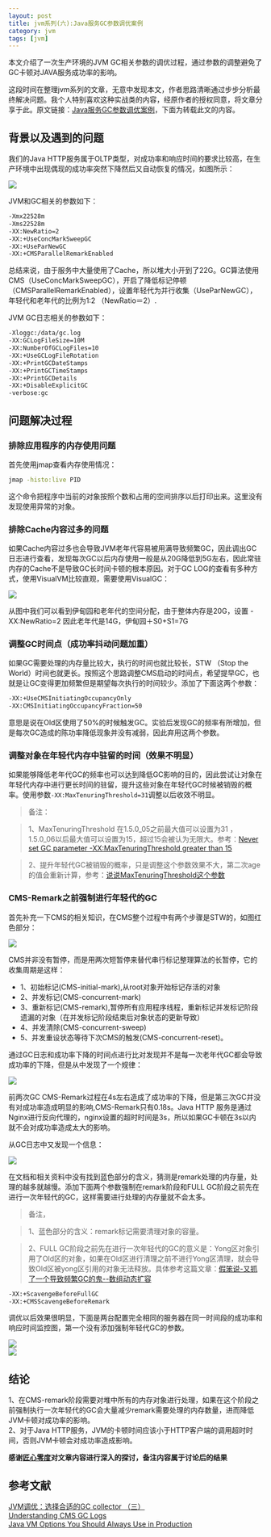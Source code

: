```yaml
---
layout: post
title: jvm系列(六):Java服务GC参数调优案例
category: jvm
tags: [jvm]
---
```


本文介绍了一次生产环境的JVM GC相关参数的调优过程，通过参数的调整避免了GC卡顿对JAVA服务成功率的影响。

这段时间在整理jvm系列的文章，无意中发现本文，作者思路清晰通过步步分析最终解决问题。我个人特别喜欢这种实战类的内容，经原作者的授权同意，将文章分享于此。原文链接：[Java服务GC参数调优案例](https://segmentfault.com/a/1190000005174819)，下面为转载此文的内容。

## 背景以及遇到的问题

我们的Java HTTP服务属于OLTP类型，对成功率和响应时间的要求比较高，在生产环境中出现偶现的成功率突然下降然后又自动恢复的情况，如图所示：

![](http://www.ityouknow.com/assets/images/2017/jvm/articlex.png)

JVM和GC相关的参数如下：

```  sh
-Xmx22528m
-Xms22528m
-XX:NewRatio=2
-XX:+UseConcMarkSweepGC
-XX:+UseParNewGC
-XX:+CMSParallelRemarkEnabled
```

总结来说，由于服务中大量使用了Cache，所以堆大小开到了22G。GC算法使用CMS（UseConcMarkSweepGC），开启了降低标记停顿（CMSParallelRemarkEnabled），设置年轻代为并行收集（UseParNewGC），年轻代和老年代的比例为1:2 （NewRatio＝2）.

JVM GC日志相关的参数如下：

```  sh
-Xloggc:/data/gc.log
-XX:GCLogFileSize=10M
-XX:NumberOfGCLogFiles=10
-XX:+UseGCLogFileRotation
-XX:+PrintGCDateStamps
-XX:+PrintGCTimeStamps
-XX:+PrintGCDetails
-XX:+DisableExplicitGC
-verbose:gc
```

## 问题解决过程

### 排除应用程序的内存使用问题

首先使用jmap查看内存使用情况：

```  sh
jmap -histo:live PID
```

这个命令把程序中当前的对象按照个数和占用的空间排序以后打印出来。这里没有发现使用异常的对象。

### 排除Cache内容过多的问题

如果Cache内容过多也会导致JVM老年代容易被用满导致频繁GC，因此调出GC日志进行查看，发现每次GC以后内存使用一般是从20G降低到5G左右，因此常驻内存的Cache不是导致GC长时间卡顿的根本原因。对于GC LOG的查看有多种方式，使用VisualVM比较直观，需要使用VisualGC：

![](http://www.ityouknow.com/assets/images/2017/jvm/articlex_VisualVM.png)

从图中我们可以看到伊甸园和老年代的空间分配，由于整体内存是20G，设置 -XX:NewRatio=2 因此老年代是14G，伊甸园＋S0+S1=7G

### 调整GC时间点（成功率抖动问题加重）

如果GC需要处理的内存量比较大，执行的时间也就比较长，STW （Stop the World）时间也就更长。按照这个思路调整CMS启动的时间点，希望提早GC，也就是让GC变得更加频繁但是期望每次执行的时间较少。添加了下面这两个参数：

```  sh
-XX:+UseCMSInitiatingOccupancyOnly
-XX:CMSInitiatingOccupancyFraction=50
```

意思是说在Old区使用了50%的时候触发GC。实验后发现GC的频率有所增加，但是每次GC造成的陈功率降低现象并没有减弱，因此弃用这两个参数。

### 调整对象在年轻代内存中驻留的时间（效果不明显）

如果能够降低老年代GC的频率也可以达到降低GC影响的目的，因此尝试让对象在年轻代内存中进行更长时间的驻留，提升这些对象在年轻代GC时候被销毁的概率。使用参数```-XX:MaxTenuringThreshold=31```调整以后收效不明显。

> 备注：

> 1、MaxTenuringThreshold 在1.5.0_05之前最大值可以设置为31 ，1.5.0_06以后最大值可以设置为15，超过15会被认为无限大。参考：[Never set GC parameter -XX:MaxTenuringThreshold greater than 15](https://sourcevirtues.com/2013/03/29/never-set-gc-parameter-maxtenuringthreshold-greater-than-15/)

> 2、提升年轻代GC被销毁的概率，只是调整这个参数效果不大，第二次age的值会重新计算，参考：[说说MaxTenuringThreshold这个参数](http://bluedavy.me/?p=70)

### CMS-Remark之前强制进行年轻代的GC

首先补充一下CMS的相关知识，在CMS整个过程中有两个步骤是STW的，如图红色部分：

![](http://www.ityouknow.com/assets/images/2017/jvm/articlex_cms.png)

CMS并非没有暂停，而是用两次短暂停来替代串行标记整理算法的长暂停，它的收集周期是这样：

- 1、初始标记(CMS-initial-mark),从root对象开始标记存活的对象
- 2、并发标记(CMS-concurrent-mark)
- 3、重新标记(CMS-remark),暂停所有应用程序线程，重新标记并发标记阶段遗漏的对象（在并发标记阶段结束后对象状态的更新导致）
- 4、并发清除(CMS-concurrent-sweep)
- 5、并发重设状态等待下次CMS的触发(CMS-concurrent-reset)。

通过GC日志和成功率下降的时间点进行比对发现并不是每一次老年代GC都会导致成功率的下降，但是从中发现了一个规律：

![](http://www.ityouknow.com/assets/images/2017/jvm/cms_gc1.png)

前两次GC CMS-Remark过程在4s左右造成了成功率的下降，但是第三次GC并没有对成功率造成明显的影响,CMS-Remark只有0.18s。Java HTTP 服务是通过Nginx进行反向代理的，nginx设置的超时时间是3s，所以如果GC卡顿在3s以内就不会对成功率造成太大的影响。

从GC日志中又发现一个信息：

![](http://www.ityouknow.com/assets/images/2017/jvm/cms_gc2.png)

在文档和相关资料中没有找到蓝色部分的含义，猜测是remark处理的内存量，处理的越多就越慢。添加下面两个参数强制在remark阶段和FULL GC阶段之前先在进行一次年轻代的GC，这样需要进行处理的内存量就不会太多。

> 备注，

> 1、蓝色部分的含义：remark标记需要清理对象的容量。

> 2、FULL GC阶段之前先在进行一次年轻代的GC的意义是：Yong区对象引用了Old区的对象，如果在Old区进行清理之前不进行Yong区清理，就会导致Old区被yong区引用的对象无法释放。具体参考这篇文章：[假笨说-又抓了一个导致频繁GC的鬼--数组动态扩容](http://mp.weixin.qq.com/s/HKdpmmvJKq45QZdV4Q2cYQ)

```  sh
-XX:+ScavengeBeforeFullGC 
-XX:+CMSScavengeBeforeRemark
```

调优以后效果很明显，下面是两台配置完全相同的服务器在同一时间段的成功率和响应时间监控图，第一个没有添加强制年轻代GC的参数。

![](http://www.ityouknow.com/assets/images/2017/jvm/end1.png)  
![](http://www.ityouknow.com/assets/images/2017/jvm/end2.png)

## 结论

1、在CMS-remark阶段需要对堆中所有的内存对象进行处理，如果在这个阶段之前强制执行一次年轻代的GC会大量减少remark需要处理的内存数量，进而降低JVM卡顿对成功率的影响。  
2、对于Java HTTP服务，JVM的卡顿时间应该小于HTTP客户端的调用超时时间，否则JVM卡顿会对成功率造成影响。


**感谢[匠心零度](http://www.jianshu.com/u/3def157aab07)对文章内容进行深入的探讨，备注内容属于讨论后的结果**

## 参考文献

[JVM调优：选择合适的GC collector （三）](http://blog.csdn.net/historyasamirror/article/details/6245157)  
[Understanding CMS GC Logs](https://blogs.oracle.com/poonam/entry/understanding_cms_gc_logs)  
[Java VM Options You Should Always Use in Production](http://blog.sokolenko.me/2014/11/javavm-options-production.html)  

